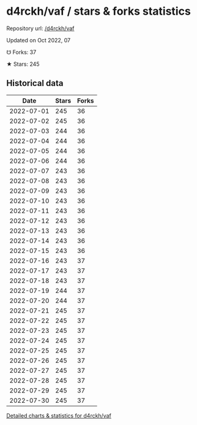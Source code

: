 # d4rckh/vaf / stars & forks statistics

Repository url: [/d4rckh/vaf](https://github.com/d4rckh/vaf)

Updated on Oct 2022, 07

☋ Forks: 37

★ Stars: 245

## Historical data
| Date | Stars | Forks |
|------|-------|-------|
| 2022-07-01 | 245 | 36 | 
| 2022-07-02 | 245 | 36 | 
| 2022-07-03 | 244 | 36 | 
| 2022-07-04 | 244 | 36 | 
| 2022-07-05 | 244 | 36 | 
| 2022-07-06 | 244 | 36 | 
| 2022-07-07 | 243 | 36 | 
| 2022-07-08 | 243 | 36 | 
| 2022-07-09 | 243 | 36 | 
| 2022-07-10 | 243 | 36 | 
| 2022-07-11 | 243 | 36 | 
| 2022-07-12 | 243 | 36 | 
| 2022-07-13 | 243 | 36 | 
| 2022-07-14 | 243 | 36 | 
| 2022-07-15 | 243 | 36 | 
| 2022-07-16 | 243 | 37 | 
| 2022-07-17 | 243 | 37 | 
| 2022-07-18 | 243 | 37 | 
| 2022-07-19 | 244 | 37 | 
| 2022-07-20 | 244 | 37 | 
| 2022-07-21 | 245 | 37 | 
| 2022-07-22 | 245 | 37 | 
| 2022-07-23 | 245 | 37 | 
| 2022-07-24 | 245 | 37 | 
| 2022-07-25 | 245 | 37 | 
| 2022-07-26 | 245 | 37 | 
| 2022-07-27 | 245 | 37 | 
| 2022-07-28 | 245 | 37 | 
| 2022-07-29 | 245 | 37 | 
| 2022-07-30 | 245 | 37 | 


[Detailed charts & statistics for d4rckh/vaf](https://reviewgithub.com/rep/d4rckh/vaf)
